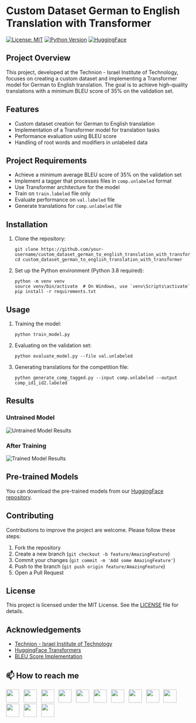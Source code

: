 # Custom Dataset German to English Translation with Transformer

[![License: MIT](https://img.shields.io/badge/License-MIT-yellow.svg)](https://opensource.org/licenses/MIT)
[![Python Version](https://img.shields.io/badge/python-3.8-blue.svg)](https://www.python.org/downloads/release/python-380/)
[![HuggingFace](https://img.shields.io/badge/%F0%9F%A4%97-Models%20on%20HuggingFace-blue)](https://huggingface.co/hemangjoshi37a/german_to_english_hjlabsin/tree/main)

## Project Overview

This project, developed at the Technion - Israel Institute of Technology, focuses on creating a custom dataset and implementing a Transformer model for German to English translation. The goal is to achieve high-quality translations with a minimum BLEU score of 35% on the validation set.

## Features

- Custom dataset creation for German to English translation
- Implementation of a Transformer model for translation tasks
- Performance evaluation using BLEU score
- Handling of root words and modifiers in unlabeled data

## Project Requirements

- Achieve a minimum average BLEU score of 35% on the validation set
- Implement a tagger that processes files in `comp.unlabeled` format
- Use Transformer architecture for the model
- Train on `train.labeled` file only
- Evaluate performance on `val.labeled` file
- Generate translations for `comp.unlabeled` file

## Installation

1. Clone the repository:
   ```
   git clone https://github.com/your-username/custom_dataset_german_to_english_translation_with_transformer.git
   cd custom_dataset_german_to_english_translation_with_transformer
   ```

2. Set up the Python environment (Python 3.8 required):
   ```
   python -m venv venv
   source venv/bin/activate  # On Windows, use `venv\Scripts\activate`
   pip install -r requirements.txt
   ```

## Usage

1. Training the model:
   ```
   python train_model.py
   ```

2. Evaluating on the validation set:
   ```
   python evaluate_model.py --file val.unlabeled
   ```

3. Generating translations for the competition file:
   ```
   python generate_comp_tagged.py --input comp.unlabeled --output comp_id1_id2.labeled
   ```

## Results

### Untrained Model
![Untrained Model Results](https://user-images.githubusercontent.com/12392345/229338317-525ccf12-7b37-45bf-a971-a012bd583b7c.png)

### After Training
![Trained Model Results](https://user-images.githubusercontent.com/12392345/229338315-14ffc44a-1877-4141-8178-eb22858c1caa.png)

## Pre-trained Models

You can download the pre-trained models from our [HuggingFace repository](https://huggingface.co/hemangjoshi37a/german_to_english_hjlabsin/tree/main).

## Contributing

Contributions to improve the project are welcome. Please follow these steps:

1. Fork the repository
2. Create a new branch (`git checkout -b feature/AmazingFeature`)
3. Commit your changes (`git commit -m 'Add some AmazingFeature'`)
4. Push to the branch (`git push origin feature/AmazingFeature`)
5. Open a Pull Request

## License

This project is licensed under the MIT License. See the [LICENSE](LICENSE) file for details.

## Acknowledgements

- [Technion - Israel Institute of Technology](https://www.technion.ac.il/en/home-2/)
- [HuggingFace Transformers](https://huggingface.co/transformers/)
- [BLEU Score Implementation](https://github.com/mjpost/sacrebleu)

## 📫 How to reach me
[<img height="36" src="https://cdn.simpleicons.org/WhatsApp"/>](https://wa.me/917016525813) &nbsp;
[<img height="36" src="https://cdn.simpleicons.org/telegram"/>](https://t.me/hjlabs) &nbsp;
[<img height="36" src="https://cdn.simpleicons.org/Gmail"/>](mailto:hemangjoshi37a@gmail.com) &nbsp;
[<img height="36" src="https://cdn.simpleicons.org/LinkedIn"/>](https://www.linkedin.com/in/hemang-joshi-046746aa) &nbsp;
[<img height="36" src="https://cdn.simpleicons.org/facebook"/>](https://www.facebook.com/hemangjoshi37) &nbsp;
[<img height="36" src="https://cdn.simpleicons.org/Twitter"/>](https://twitter.com/HemangJ81509525) &nbsp;
[<img height="36" src="https://cdn.simpleicons.org/tumblr"/>](https://www.tumblr.com/blog/hemangjoshi37a-blog) &nbsp;
[<img height="36" src="https://cdn.simpleicons.org/StackOverflow"/>](https://stackoverflow.com/users/8090050/hemang-joshi) &nbsp;
[<img height="36" src="https://cdn.simpleicons.org/Instagram"/>](https://www.instagram.com/hemangjoshi37) &nbsp;
[<img height="36" src="https://cdn.simpleicons.org/Pinterest"/>](https://in.pinterest.com/hemangjoshi37a) &nbsp;
[<img height="36" src="https://cdn.simpleicons.org/Blogger"/>](http://hemangjoshi.blogspot.com) &nbsp;
[<img height="36" src="https://cdn.simpleicons.org/similarweb"/>](https://hjlabs.in/) &nbsp;
[<img height="36" src="https://cdn.simpleicons.org/gitlab"/>](https://gitlab.com/hemangjoshi37a) &nbsp;



